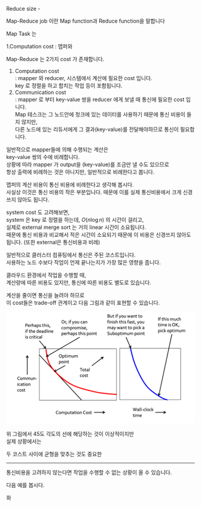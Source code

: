 Reduce size -

Map-Reduce job 이란 Map function과 Reduce function을 말합니다

Map Task 는 



1.Computation cost : 맵퍼와

Map-Reduce 는 2가지 cost 가 존재합니다.

1. Computation cost  
   : mapper 와 reducer, 시스템에서 계산에 필요한 cost 입니다.  
   key 로 정렬을 하고 합치는 작업 등이 포함됩니다.
2. Communication cost   
   : mapper 로 부터 key-value 쌍을 reducer 에게 보낼 때 통신에 필요한 cost 입니다.  
   Map 테스크는 그 노드안에 청크에 있는 데이터를 사용하기 때문에 통신 비용이 들지 않지만,   
   다른 노드에 있는 리듀서에게 그 결과(key-value)를 전달해야하므로 통신이 필요합니다.

일반적으로 mapper들에 의해 수행되는 계산은  
key-value 쌍의 수에 비례합니다.  
상황에 따라 mapper 가 output을 (key-value)를 조금만 낼 수도 있으므로   
항상 출력에 비례하는 것은 아니지만, 일반적으로 비례한다고 봅니다.

맵퍼의 계산 비용이 통신 비용에 비례한다고 생각해 봅시다.  
사실상 이것은 통신 비용의 작은 부분입니다.  때문에 이를 실제 통신비용에서 크게 신경 쓰지 않아도 됩니다.

system cost 도 고려해보면,  
system 은 key 로 정렬을 하는데, $O(n\log n)$ 의 시간이 걸리고,   
실제로 external merge sort 는 거의 linear 시간이 소요됩니다.  
때문에 통신 비용과 비교해서 적은 시간이 소요되기 때문에 이 비용은 신경쓰지 않아도 됩니다. (또한 external은 통신비용과 비례)

일반적으로 클러스터 컴퓨팅에서 통신은 주된 코스트입니다.   
사용하는 노드 수보다 작업이 언제 끝나는지가 가장 많은 영향을 줍니다. 

클라우드 환경에서 작업을 수행할 때,   
계산량에 따른 비용도 있지만, 통신에 따른 비용도 별도로 있습니다.

계산을 줄이면 통신을 늘려야 하므로  
이 cost들은 trade-off 관계이고 다음 그림과 같이 표현할 수 있습니다.

<img src="13.MapReduce Adv.assets/image-20200729163904037.png" alt="image-20200729163904037" style="zoom:50%;" />

위 그림에서 45도 각도의 선에 해당하는 것이 이상적이지만  
실제 상황에서는

두 코스트 사이에 균형을 맞추는 것도 중요한  







---



통신비용을 고려하지 않는다면 작업을 수행할 수 없는 상황이 올 수 있습니다.

다음 예를 봅시다.

화
